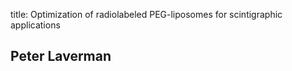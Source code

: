 title: Optimization of radiolabeled PEG-liposomes for scintigraphic applications

## Peter Laverman

